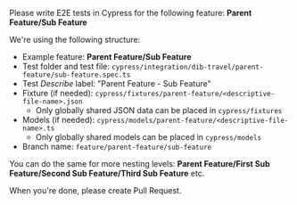 Please write E2E tests in Cypress for the following feature: **Parent Feature/Sub Feature**

We're using the following structure:

- Example feature: **Parent Feature/Sub Feature**
- Test folder and test file: `cypress/integration/dib-travel/parent-feature/sub-feature.spec.ts`
- Test _Describe_ label: "Parent Feature - Sub Feature"
- Fixture (if needed): `cypress/fixtures/parent-feature/<descriptive-file-name>.json`
  - Only globally shared JSON data can be placed in `cypress/fixtures`
- Models (if needed): `cypress/models/parent-feature/<descriptive-file-name>.ts `
  - Only globally shared models can be placed in `cypress/models`
- Branch name: `feature/parent-feature/sub-feature`

You can do the same for more nesting levels: **Parent Feature/First Sub Feature/Second Sub Feature/Third Sub Feature** etc.

When you're done, please create Pull Request.
